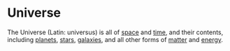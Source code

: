 # Universe

The Universe (Latin: universus) is all of [space](space.md) and [time](time.md), and their contents, including [planets](planets.md), [stars](stars.md), [galaxies](galaxies.md), and all other forms of [matter](matter.md) and [energy](energy.md).
